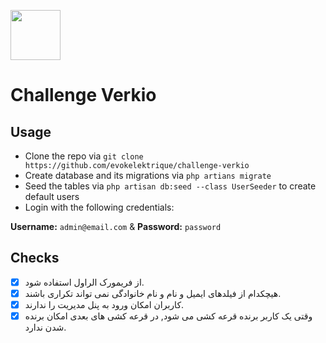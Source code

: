 <span><img src="https://verkio.de/stilrool/assets/img/logo.svg" width="80" /></span>
# Challenge Verkio

## Usage
* Clone the repo via `git clone https://github.com/evokelektrique/challenge-verkio`
* Create database and its migrations via `php artians migrate`
* Seed the tables via `php artisan db:seed --class UserSeeder` to create default users
* Login with the following credentials:

**Username:** `admin@email.com` & **Password:** `password`

## Checks

- [X] از فریمورک الراول استفاده شود.
- [X] هیچکدام از فیلدهای ایمیل و نام و نام خانوادگی نمی تواند تکراری باشند.
- [X] کاربران امکان ورود به پنل مدیریت را ندارند.
- [X] وقتی یک کاربر برنده قرعه کشی می شود, در قرعه کشی های بعدی امکان برنده شدن ندارد.
